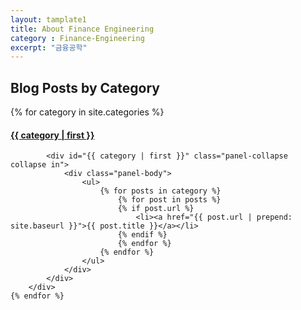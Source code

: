 ```yaml
---
layout: tamplate1
title: About Finance Engineering
category : Finance-Engineering
excerpt: "금융공학"
---
```

## Blog Posts by Category

<div class="panel-group" id="accordion">
    {% for category in site.categories %}
        <div class="panel panel-default">
            <div class="panel-heading">
                <h4 class="panel-title">
                    <a data-toggle="collapse" data-parent="#accordion" name="{{ category | first }}" href="#{{ category | first }}">
                        {{ category | first }}
                    </a>
                </h4>
            </div>
            
            <div id="{{ category | first }}" class="panel-collapse collapse in">
                <div class="panel-body">
                    <ul>
                        {% for posts in category %}
                            {% for post in posts %}
                            {% if post.url %}
                                <li><a href="{{ post.url | prepend: site.baseurl }}">{{ post.title }}</a></li>
                            {% endif %}
                            {% endfor %}
                        {% endfor %}
                    </ul>
                </div>
            </div>
        </div>
    {% endfor %}
</div>

